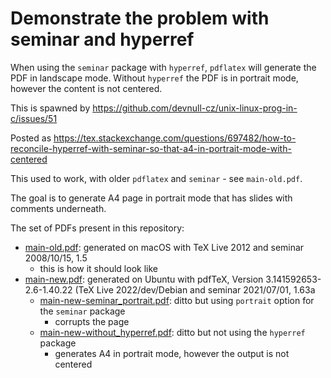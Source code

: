# Demonstrate the problem with seminar and hyperref

When using the `seminar` package with `hyperref`, `pdflatex` will generate the PDF in landscape mode.
Without `hyperref` the PDF is in portrait mode, however the content is not centered.

This is spawned by https://github.com/devnull-cz/unix-linux-prog-in-c/issues/51

Posted as https://tex.stackexchange.com/questions/697482/how-to-reconcile-hyperref-with-seminar-so-that-a4-in-portrait-mode-with-centered

This used to work, with older `pdflatex` and `seminar` - see `main-old.pdf`.

The goal is to generate A4 page in portrait mode that has slides with comments underneath.

The set of PDFs present in this repository:
  - [main-old.pdf](https://github.com/vladak/seminar_a4/blob/main/main-old.pdf): generated on macOS with TeX Live 2012 and seminar 2008/10/15, 1.5
    - this is how it should look like
  - [main-new.pdf](https://github.com/vladak/seminar_a4/blob/main/main-new.pdf): generated on Ubuntu with pdfTeX, Version 3.141592653-2.6-1.40.22 (TeX Live 2022/dev/Debian and seminar 2021/07/01, 1.63a
    - [main-new-seminar_portrait.pdf](https://github.com/vladak/seminar_a4/blob/main/main-new-seminar_portrait.pdf): ditto but using `portrait` option for the `seminar` package
      - corrupts the page
    - [main-new-without_hyperref.pdf](https://github.com/vladak/seminar_a4/blob/main/main-new-without_hyperref.pdf): ditto but not using the `hyperref` package
      - generates A4 in portrait mode, however the output is not centered
